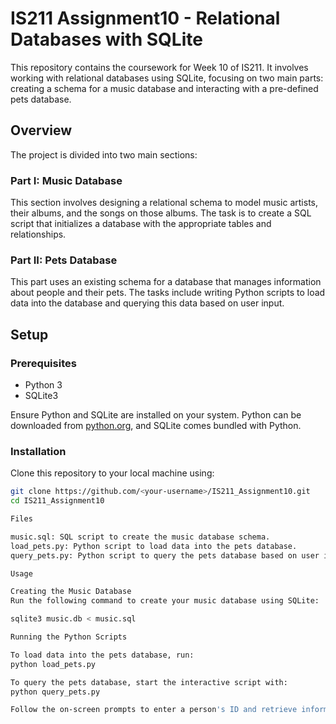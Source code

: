 
# IS211 Assignment10 - Relational Databases with SQLite

This repository contains the coursework for Week 10 of IS211. It involves working with relational databases using SQLite, focusing on two main parts: creating a schema for a music database and interacting with a pre-defined pets database.

## Overview

The project is divided into two main sections:

### Part I: Music Database

This section involves designing a relational schema to model music artists, their albums, and the songs on those albums. The task is to create a SQL script that initializes a database with the appropriate tables and relationships.

### Part II: Pets Database

This part uses an existing schema for a database that manages information about people and their pets. The tasks include writing Python scripts to load data into the database and querying this data based on user input.

## Setup

### Prerequisites

- Python 3
- SQLite3

Ensure Python and SQLite are installed on your system. Python can be downloaded from [python.org](https://www.python.org/downloads/), and SQLite comes bundled with Python.

### Installation

Clone this repository to your local machine using:

```bash
git clone https://github.com/<your-username>/IS211_Assignment10.git
cd IS211_Assignment10

Files

music.sql: SQL script to create the music database schema.
load_pets.py: Python script to load data into the pets database.
query_pets.py: Python script to query the pets database based on user input.

Usage

Creating the Music Database
Run the following command to create your music database using SQLite:

sqlite3 music.db < music.sql

Running the Python Scripts

To load data into the pets database, run:
python load_pets.py

To query the pets database, start the interactive script with:
python query_pets.py

Follow the on-screen prompts to enter a person's ID and retrieve information about them and their pets.


